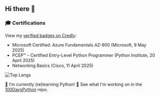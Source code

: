 ## Hi there 👋

### 🎓 Certifications

View my [verified badges on Credly](https://www.credly.com/users/gracia-kleijnen):

- Microsoft Certified: Azure Fundamentals AZ-900 (Microsoft, 9 May 2025)
- PCEP™ – Certified Entry-Level Python Programmer (Python Institute, 20 April 2025)
- Networking Basics (Cisco, 11 April 2025)

![Top Langs](https://github-readme-stats.vercel.app/api/top-langs/?username=igk190&layout=compact)

🌱 I’m currently (re)learning Python! 🐍 See what I'm working on in the [100DaysPython](https://github.com/igk190/100DaysPython) repo.

<!--
**igk190/igk190** is a ✨ _special_ ✨ repository because its `README.md` (this file) appears on your GitHub profile.

Here are some ideas to get you started:

- 🔭 I’m currently working on ...
- 🌱 I’m currently learning ...
- 👯 I’m looking to collaborate on ...
- 🤔 I’m looking for help with ...
- 💬 Ask me about ...
- 📫 How to reach me: ...
- 😄 Pronouns: ...
- ⚡ Fun fact: ...
-->
